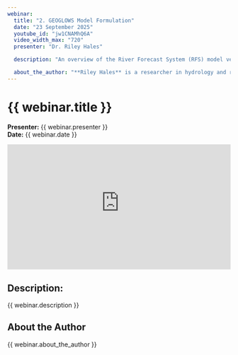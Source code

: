 ```yaml
---
webinar:
  title: "2. GEOGLOWS Model Formulation"
  date: "23 September 2025"
  youtube_id: "jw1CNAMhQ6A"
  video_width_max: "720"
  presenter: "Dr. Riley Hales"

  description: "An overview of the River Forecast System (RFS) model version 2 to help users understand model inputs and the basics of how the RFS model works."

  about_the_author: "**Riley Hales** is a researcher in hydrology and river hydraulics emphasizing in numerical modeling. His research focuses on building large numerical models in hydraulics and hydrology; both physical, and statistical or machine learning models. His areas of expertise includes hydrology, hydraulics, machine learning, remote sensing, high performance computing, geographic information systems, web development, and decision support tools. He received his doctoral degree in Civil Engineering from Brigham Young University. Dr Hales is the Technical Director of GEOGLOWS where he has built two generations of the River Forecast System, a global hydrologic model providing forecast and hindcast river discharge predictions at 7 million river reaches worldwide. RFS data services around 40 million annual data downloads, or averaging over 100k per day. He has provided hydrologic capacity building and training in more than a dozen countries in Central and South America, Africa, the Middle East, and South Asia. RFS data is used by the local water and disaster management agencies in these countries use for many applications including flood preparation, early warning systems, agricultural planning, water quality monitoring, and training data for machine learning workflows."
---
```


# {{ webinar.title }}

**Presenter:** {{ webinar.presenter }}  
**Date:** {{ webinar.date }}

<div style="position: relative; padding-bottom: 56.25%; height: 0; overflow: hidden; max-width: {{ webinar.video_width_max }}px; margin: 0 auto;">
  <iframe
    style="position: absolute; top: 0; left: 0; width: 100%; height: 100%;"
    src="https://www.youtube-nocookie.com/embed/{{ webinar.youtube_id }}?controls=1&start=0"
    title="{{ webinar.title }}"
    frameborder="0"
    allow="accelerometer; autoplay; clipboard-write; encrypted-media; gyroscope; picture-in-picture; web-share"
    referrerpolicy="strict-origin-when-cross-origin" 
    allowfullscreen>
  </iframe>
</div>

## **Description:**

{{ webinar.description }}

## **About the Author**

{{ webinar.about_the_author }}
